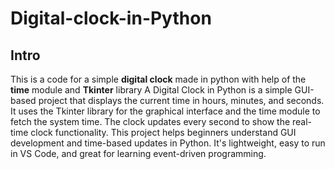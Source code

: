 # Digital-clock-in-Python

Intro
-----
This is a code for a simple  **digital clock** made in python 
with help of the **time** module and **Tkinter** library 
A Digital Clock in Python is a simple GUI-based project that displays the current time in hours, minutes, and seconds. It uses the Tkinter library for the graphical interface and the time module to fetch the system time. The clock updates every second to show the real-time clock functionality. This project helps beginners understand GUI development and time-based updates in Python. It's lightweight, easy to run in VS Code, and great for learning event-driven programming.









